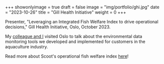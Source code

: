 +++
showonlyimage = true
draft = false
image = "img/portfolio/ghi.jpg"
date = "2023-10-26"
title = "Gill Health Initiative"
weight = 0
+++

Presenter, "Leveraging an Integrated Fish Welfare Index to drive operational decisions," Gill Health Initiative, Oslo, October 2023.

<!--more-->

My [colleague and I](https://www.linkedin.com/posts/scootscience_aquaculture-environmentalmonitoring-gillhealthintitiative-activity-7122285044525633536-hnMy?utm_source=share&utm_medium=member_desktop) visited Oslo to talk about the environmental data monitoring tools we developed and implemented for customers in the aquaculture industry. 

Read more about Scoot's operational fish welfare index [here](https://www.scootscience.com/blog/siwi)!